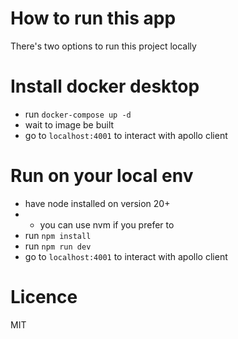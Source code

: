 # How to run this app 

There's two options to run this project locally
# Install docker desktop
- run `docker-compose up -d`
- wait to image be built
- go to `localhost:4001` to interact with apollo client
# Run on your local env
- have node installed on version 20+
- - you can use nvm if you prefer to
- run `npm install`
- run `npm run dev`
- go to `localhost:4001` to interact with apollo client

# Licence

MIT